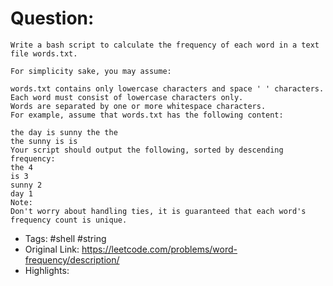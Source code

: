 # Question:

```
Write a bash script to calculate the frequency of each word in a text file words.txt.

For simplicity sake, you may assume:

words.txt contains only lowercase characters and space ' ' characters.
Each word must consist of lowercase characters only.
Words are separated by one or more whitespace characters.
For example, assume that words.txt has the following content:

the day is sunny the the
the sunny is is
Your script should output the following, sorted by descending frequency:
the 4
is 3
sunny 2
day 1
Note:
Don't worry about handling ties, it is guaranteed that each word's frequency count is unique.
```
- Tags: #shell #string
- Original Link: https://leetcode.com/problems/word-frequency/description/
- Highlights:
